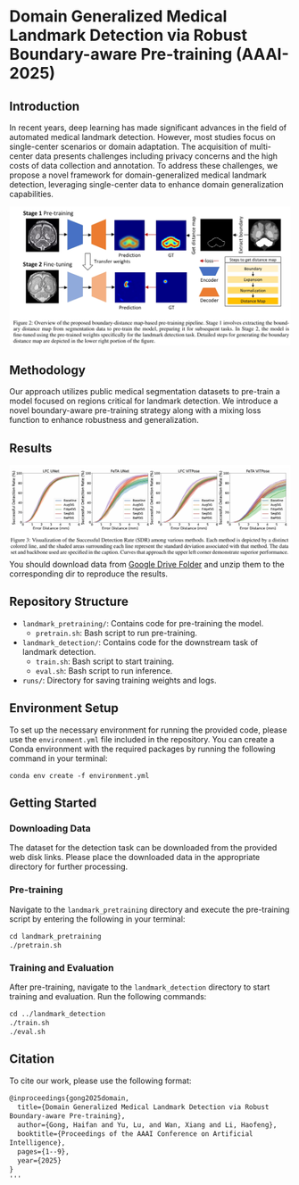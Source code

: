 # Domain Generalized Medical Landmark Detection via Robust Boundary-aware Pre-training (AAAI-2025)

## Introduction
In recent years, deep learning has made significant advances in the field of automated medical landmark detection. However, most studies focus on single-center scenarios or domain adaptation. The acquisition of multi-center data presents challenges including privacy concerns and the high costs of data collection and annotation. To address these challenges, we propose a novel framework for domain-generalized medical landmark detection, leveraging single-center data to enhance domain generalization capabilities.

![Model Pipeline](img/pipeline.jpg)


## Methodology
Our approach utilizes public medical segmentation datasets to pre-train a model focused on regions critical for landmark detection. We introduce a novel boundary-aware pre-training strategy along with a mixing loss function to enhance robustness and generalization.

## Results

![Results](img/results.jpg)
You should download data from [Google Drive Folder](https://drive.google.com/drive/folders/1PVOi5dX4SSjbZ4TqjRPZhfewj7fgFY9p?usp=drive_link) and unzip them to the corresponding dir to reproduce the results.

## Repository Structure

- `landmark_pretraining/`: Contains code for pre-training the model.
  - `pretrain.sh`: Bash script to run pre-training.
- `landmark_detection/`: Contains code for the downstream task of landmark detection.
  - `train.sh`: Bash script to start training.
  - `eval.sh`: Bash script to run inference.
- `runs/`: Directory for saving training weights and logs.

## Environment Setup

To set up the necessary environment for running the provided code, please use the `environment.yml` file included in the repository. You can create a Conda environment with the required packages by running the following command in your terminal:
```
conda env create -f environment.yml
```

## Getting Started

### Downloading Data
The dataset for the detection task can be downloaded from the provided web disk links. Please place the downloaded data in the appropriate directory for further processing.

### Pre-training
Navigate to the `landmark_pretraining` directory and execute the pre-training script by entering the following in your terminal:
```
cd landmark_pretraining
./pretrain.sh
```

### Training and Evaluation
After pre-training, navigate to the `landmark_detection` directory to start training and evaluation. Run the following commands:
```
cd ../landmark_detection
./train.sh
./eval.sh
```


## Citation
To cite our work, please use the following format:
```
@inproceedings{gong2025domain,
  title={Domain Generalized Medical Landmark Detection via Robust Boundary-aware Pre-training},
  author={Gong, Haifan and Yu, Lu, and Wan, Xiang and Li, Haofeng},
  booktitle={Proceedings of the AAAI Conference on Artificial Intelligence},
  pages={1--9},
  year={2025}
}
'''
